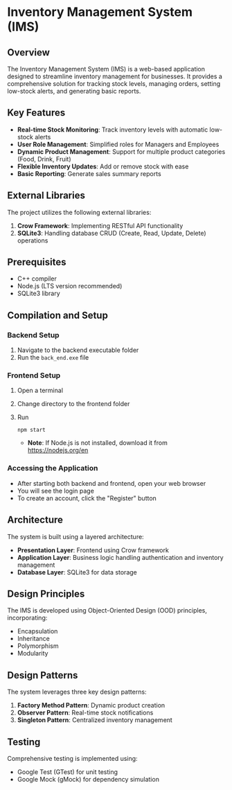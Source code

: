 # Inventory Management System (IMS)

## Overview

The Inventory Management System (IMS) is a web-based application designed to streamline inventory management for businesses. It provides a comprehensive solution for tracking stock levels, managing orders, setting low-stock alerts, and generating basic reports.

## Key Features

- **Real-time Stock Monitoring**: Track inventory levels with automatic low-stock alerts
- **User Role Management**: Simplified roles for Managers and Employees
- **Dynamic Product Management**: Support for multiple product categories (Food, Drink, Fruit)
- **Flexible Inventory Updates**: Add or remove stock with ease
- **Basic Reporting**: Generate sales summary reports

## External Libraries

The project utilizes the following external libraries:

1. **Crow Framework**: Implementing RESTful API functionality
2. **SQLite3**: Handling database CRUD (Create, Read, Update, Delete) operations

## Prerequisites

- C++ compiler
- Node.js (LTS version recommended)
- SQLite3 library

## Compilation and Setup

### Backend Setup

1. Navigate to the backend executable folder
2. Run the `back_end.exe` file

### Frontend Setup

1. Open a terminal

2. Change directory to the frontend folder

3. Run 

   ```
   npm start
   ```

   - **Note**: If Node.js is not installed, download it from https://nodejs.org/en

### Accessing the Application

- After starting both backend and frontend, open your web browser
- You will see the login page
- To create an account, click the "Register" button

## Architecture

The system is built using a layered architecture:

- **Presentation Layer**: Frontend using Crow framework
- **Application Layer**: Business logic handling authentication and inventory management
- **Database Layer**: SQLite3 for data storage

## Design Principles

The IMS is developed using Object-Oriented Design (OOD) principles, incorporating:

- Encapsulation
- Inheritance
- Polymorphism
- Modularity

## Design Patterns

The system leverages three key design patterns:

1. **Factory Method Pattern**: Dynamic product creation
2. **Observer Pattern**: Real-time stock notifications
3. **Singleton Pattern**: Centralized inventory management

## Testing

Comprehensive testing is implemented using:

- Google Test (GTest) for unit testing
- Google Mock (gMock) for dependency simulation





















